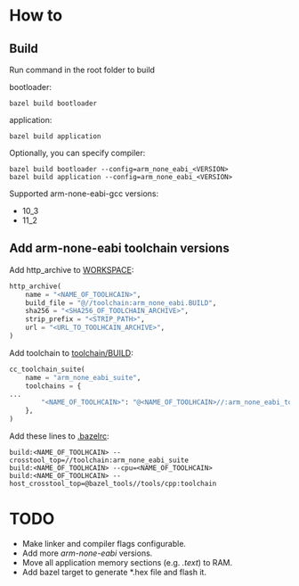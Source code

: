 # How to

## Build

Run command in the root folder to build 

bootloader:
```
bazel build bootloader
```

application:
```
bazel build application
```

Optionally, you can specify compiler:
```
bazel build bootloader --config=arm_none_eabi_<VERSION>
bazel build application --config=arm_none_eabi_<VERSION>
```

Supported arm-none-eabi-gcc versions:
- 10_3
- 11_2

## Add arm-none-eabi toolchain versions

Add http_archive to [WORKSPACE](WORKSPACE):

```python
http_archive(
    name = "<NAME_OF_TOOLHCAIN>",
    build_file = "@//toolchain:arm_none_eabi.BUILD",
    sha256 = "<SHA256_OF_TOOLCHAIN_ARCHIVE>",
    strip_prefix = "<STRIP_PATH>",
    url = "<URL_TO_TOOLHCAIN_ARCHIVE>",
)
```

Add toolchain to [toolchain/BUILD](toolchain/BUILD):

```python
cc_toolchain_suite(
    name = "arm_none_eabi_suite",
    toolchains = {
...
        "<NAME_OF_TOOLHCAIN>": "@<NAME_OF_TOOLHCAIN>//:arm_none_eabi_toolchain",
    },
)
```

Add these lines to [.bazelrc](.bazelrc):

```
build:<NAME_OF_TOOLHCAIN> --crosstool_top=//toolchain:arm_none_eabi_suite
build:<NAME_OF_TOOLHCAIN> --cpu=<NAME_OF_TOOLHCAIN>
build:<NAME_OF_TOOLHCAIN> --host_crosstool_top=@bazel_tools//tools/cpp:toolchain
```

# TODO

* Make linker and compiler flags configurable.
* Add more *arm-none-eabi* versions.
* Move all application memory sections (e.g. *.text*) to RAM.
* Add bazel target to generate *.hex file and flash it.